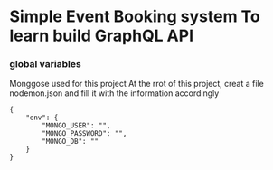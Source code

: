 # Simple Event Booking system To learn build GraphQL API

### global variables

Monggose used for this project
At the rrot of this project, creat a file nodemon.json and fill it with the information accordingly

```
{
    "env": {
        "MONGO_USER": "",
        "MONGO_PASSWORD": "",
        "MONGO_DB": ""
    }
}
```
